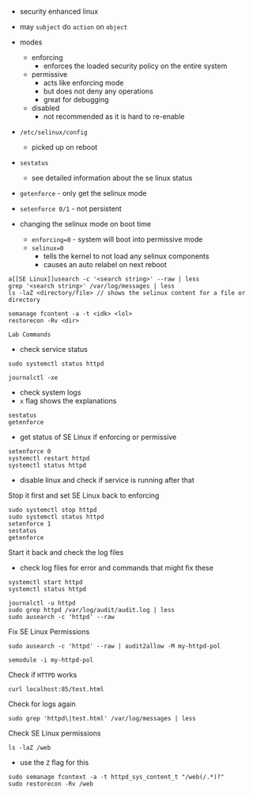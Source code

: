 - security enhanced linux
- may `subject` do `action` on `object`
- modes
	- enforcing
		- enforces the loaded security policy on the entire system
	- permissive
		- acts like enforcing mode
		- but does not deny any operations
		- great for debugging
	- disabled
		- not recommended as it is hard to re-enable

- `/etc/selinux/config`
	- picked up on reboot
- `sestatus`
	- see detailed information about the se linux status
- `getenforce` - only get the selinux mode
- `setenforce 0/1` - not persistent

- changing the selinux mode on boot time
	- `enforcing=0` - system will boot into permissive mode
	- `selinux=0`
		- tells the kernel to not load any selinux components
		- causes an auto relabel on next reboot

```
a[[SE Linux]]usearch -c '<search string>' --raw | less 
grep '<search string>' /var/log/messages | less
ls -laZ <directory/file> // shows the selinux content for a file or directory
```

```
semanage fcontent -a -t <idk> <lol>
restorecon -Rv <dir>
```

`Lab Commands`

- check service status
```
sudo systemctl status httpd
```

```
journalctl -xe
```
- check system logs
- `x` flag shows the explanations

```
sestatus
getenforce
```
- get status of SE Linux if enforcing or permissive

```
setenforce 0
systemctl restart httpd
systemctl status httpd
```
- disable linux and check if service is running after that

Stop it first and set SE Linux back to enforcing
```
sudo systemctl stop httpd
sudo systemctl status httpd
setenforce 1
sestatus
getenforce
```

Start it back and check the log files
- check log files for error and commands that might fix these
```
systemctl start httpd
systemctl status httpd

journalctl -u httpd
sudo grep httpd /var/log/audit/audit.log | less
sudo ausearch -c 'httpd' --raw
```

Fix SE Linux Permissions
```
sudo ausearch -c 'httpd' --raw | audit2allow -M my-httpd-pol

semodule -i my-httpd-pol
```

Check if `HTTPD` works
```
curl localhost:85/test.html
```

Check for logs again
```
sudo grep 'httpd\|test.html' /var/log/messages | less
```

Check SE Linux permissions
```
ls -laZ /web
```
- use the `Z` flag for this

```
sudo semanage fcontext -a -t httpd_sys_content_t "/web(/.*)?"
sudo restorecon -Rv /web
```